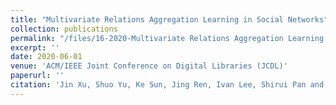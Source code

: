 ```yaml
---
title: "Multivariate Relations Aggregation Learning in Social Networks"
collection: publications
permalink: "/files/16-2020-Multivariate Relations Aggregation Learning in Social Networks.pdf"
excerpt: ''
date: 2020-06-01
venue: 'ACM/IEEE Joint Conference on Digital Libraries (JCDL)'
paperurl: ''
citation: 'Jin Xu, Shuo Yu, Ke Sun, Jing Ren, Ivan Lee, Shirui Pan and Feng Xia. Multivariate Relations Aggregation Learning in Social Networks, <i>ACM/IEEE Joint Conference on Digital Libraries (JCDL)</i>, Wuhan, Hubei, China, August 1-5, 2020.'
---
```

